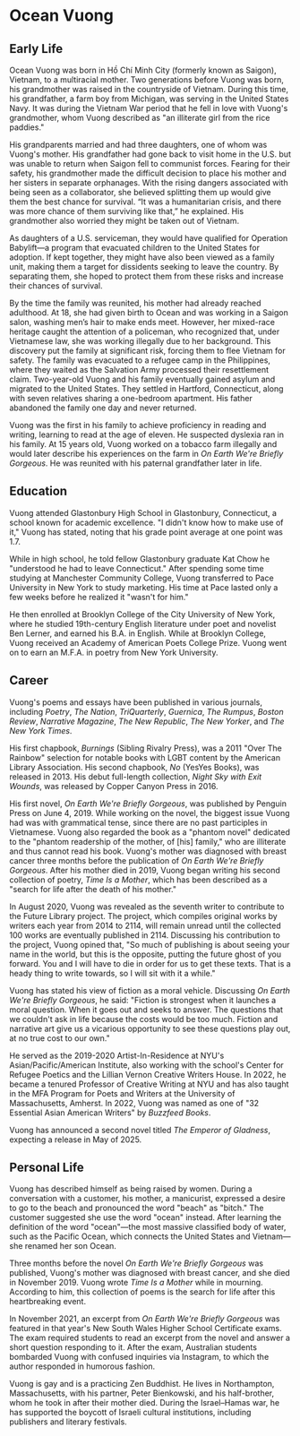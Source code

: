 # Ocean Vuong  

## Early Life  
Ocean Vuong was born in Hồ Chí Minh City (formerly known as Saigon), Vietnam, to a multiracial mother. Two generations before Vuong was born, his grandmother was raised in the countryside of Vietnam. During this time, his grandfather, a farm boy from Michigan, was serving in the United States Navy. It was during the Vietnam War period that he fell in love with Vuong's grandmother, whom Vuong described as "an illiterate girl from the rice paddies."  

His grandparents married and had three daughters, one of whom was Vuong's mother. His grandfather had gone back to visit home in the U.S. but was unable to return when Saigon fell to communist forces. Fearing for their safety, his grandmother made the difficult decision to place his mother and her sisters in separate orphanages. With the rising dangers associated with being seen as a collaborator, she believed splitting them up would give them the best chance for survival. “It was a humanitarian crisis, and there was more chance of them surviving like that,” he explained. His grandmother also worried they might be taken out of Vietnam.  

As daughters of a U.S. serviceman, they would have qualified for Operation Babylift—a program that evacuated children to the United States for adoption. If kept together, they might have also been viewed as a family unit, making them a target for dissidents seeking to leave the country. By separating them, she hoped to protect them from these risks and increase their chances of survival.  

By the time the family was reunited, his mother had already reached adulthood. At 18, she had given birth to Ocean and was working in a Saigon salon, washing men’s hair to make ends meet. However, her mixed-race heritage caught the attention of a policeman, who recognized that, under Vietnamese law, she was working illegally due to her background. This discovery put the family at significant risk, forcing them to flee Vietnam for safety. The family was evacuated to a refugee camp in the Philippines, where they waited as the Salvation Army processed their resettlement claim. Two-year-old Vuong and his family eventually gained asylum and migrated to the United States. They settled in Hartford, Connecticut, along with seven relatives sharing a one-bedroom apartment. His father abandoned the family one day and never returned.  

Vuong was the first in his family to achieve proficiency in reading and writing, learning to read at the age of eleven. He suspected dyslexia ran in his family. At 15 years old, Vuong worked on a tobacco farm illegally and would later describe his experiences on the farm in *On Earth We're Briefly Gorgeous*. He was reunited with his paternal grandfather later in life.  

## Education  
Vuong attended Glastonbury High School in Glastonbury, Connecticut, a school known for academic excellence. "I didn't know how to make use of it," Vuong has stated, noting that his grade point average at one point was 1.7.  

While in high school, he told fellow Glastonbury graduate Kat Chow he "understood he had to leave Connecticut." After spending some time studying at Manchester Community College, Vuong transferred to Pace University in New York to study marketing. His time at Pace lasted only a few weeks before he realized it "wasn't for him."  

He then enrolled at Brooklyn College of the City University of New York, where he studied 19th-century English literature under poet and novelist Ben Lerner, and earned his B.A. in English. While at Brooklyn College, Vuong received an Academy of American Poets College Prize. Vuong went on to earn an M.F.A. in poetry from New York University.  

## Career  
Vuong's poems and essays have been published in various journals, including *Poetry*, *The Nation*, *TriQuarterly*, *Guernica*, *The Rumpus*, *Boston Review*, *Narrative Magazine*, *The New Republic*, *The New Yorker*, and *The New York Times*.  

His first chapbook, *Burnings* (Sibling Rivalry Press), was a 2011 "Over The Rainbow" selection for notable books with LGBT content by the American Library Association. His second chapbook, *No* (YesYes Books), was released in 2013. His debut full-length collection, *Night Sky with Exit Wounds*, was released by Copper Canyon Press in 2016.  

His first novel, *On Earth We're Briefly Gorgeous*, was published by Penguin Press on June 4, 2019. While working on the novel, the biggest issue Vuong had was with grammatical tense, since there are no past participles in Vietnamese. Vuong also regarded the book as a "phantom novel" dedicated to the "phantom readership of the mother, of [his] family," who are illiterate and thus cannot read his book. Vuong's mother was diagnosed with breast cancer three months before the publication of *On Earth We're Briefly Gorgeous*. After his mother died in 2019, Vuong began writing his second collection of poetry, *Time Is a Mother*, which has been described as a "search for life after the death of his mother."  

In August 2020, Vuong was revealed as the seventh writer to contribute to the Future Library project. The project, which compiles original works by writers each year from 2014 to 2114, will remain unread until the collected 100 works are eventually published in 2114. Discussing his contribution to the project, Vuong opined that, "So much of publishing is about seeing your name in the world, but this is the opposite, putting the future ghost of you forward. You and I will have to die in order for us to get these texts. That is a heady thing to write towards, so I will sit with it a while."  

Vuong has stated his view of fiction as a moral vehicle. Discussing *On Earth We're Briefly Gorgeous*, he said: "Fiction is strongest when it launches a moral question. When it goes out and seeks to answer. The questions that we couldn't ask in life because the costs would be too much. Fiction and narrative art give us a vicarious opportunity to see these questions play out, at no true cost to our own."  

He served as the 2019-2020 Artist-In-Residence at NYU's Asian/Pacific/American Institute, also working with the school's Center for Refugee Poetics and the Lillian Vernon Creative Writers House. In 2022, he became a tenured Professor of Creative Writing at NYU and has also taught in the MFA Program for Poets and Writers at the University of Massachusetts, Amherst. In 2022, Vuong was named as one of "32 Essential Asian American Writers" by *Buzzfeed Books*.  

Vuong has announced a second novel titled *The Emperor of Gladness*, expecting a release in May of 2025.  

## Personal Life  
Vuong has described himself as being raised by women. During a conversation with a customer, his mother, a manicurist, expressed a desire to go to the beach and pronounced the word "beach" as "bitch." The customer suggested she use the word "ocean" instead. After learning the definition of the word "ocean"—the most massive classified body of water, such as the Pacific Ocean, which connects the United States and Vietnam—she renamed her son Ocean.  

Three months before the novel *On Earth We're Briefly Gorgeous* was published, Vuong's mother was diagnosed with breast cancer, and she died in November 2019. Vuong wrote *Time Is a Mother* while in mourning. According to him, this collection of poems is the search for life after this heartbreaking event.  

In November 2021, an excerpt from *On Earth We're Briefly Gorgeous* was featured in that year's New South Wales Higher School Certificate exams. The exam required students to read an excerpt from the novel and answer a short question responding to it. After the exam, Australian students bombarded Vuong with confused inquiries via Instagram, to which the author responded in humorous fashion.  

Vuong is gay and is a practicing Zen Buddhist. He lives in Northampton, Massachusetts, with his partner, Peter Bienkowski, and his half-brother, whom he took in after their mother died. During the Israel–Hamas war, he has supported the boycott of Israeli cultural institutions, including publishers and literary festivals.  
